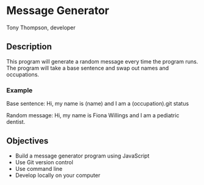 # Message Generator
Tony Thompson, developer

## Description
This program will generate a random message every time the program runs. The program will take a base sentence and swap out names and occupations.

### Example
Base sentence: Hi, my name is (name) and I am a (occupation).git status

Random message: Hi, my name is Fiona Willings and I am a pediatric dentist.

## Objectives
- Build a message generator program using JavaScript
- Use Git version control
- Use command line
- Develop locally on your computer
